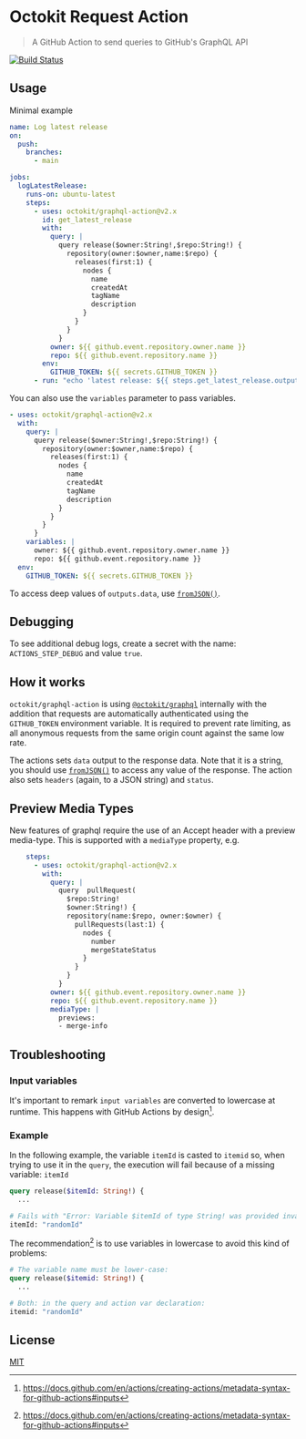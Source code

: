 # Octokit Request Action

> A GitHub Action to send queries to GitHub's GraphQL API

[![Build Status](https://github.com/octokit/graphql-action/workflows/Test/badge.svg)](https://github.com/octokit/graphql-action/actions)

## Usage

Minimal example

```yml
name: Log latest release
on:
  push:
    branches:
      - main

jobs:
  logLatestRelease:
    runs-on: ubuntu-latest
    steps:
      - uses: octokit/graphql-action@v2.x
        id: get_latest_release
        with:
          query: |
            query release($owner:String!,$repo:String!) {
              repository(owner:$owner,name:$repo) {
                releases(first:1) {
                  nodes {
                    name
                    createdAt
                    tagName
                    description
                  }
                }
              }
            }
          owner: ${{ github.event.repository.owner.name }}
          repo: ${{ github.event.repository.name }}
        env:
          GITHUB_TOKEN: ${{ secrets.GITHUB_TOKEN }}
      - run: "echo 'latest release: ${{ steps.get_latest_release.outputs.data }}'"
```

You can also use the `variables` parameter to pass variables.

```yml
- uses: octokit/graphql-action@v2.x
  with:
    query: |
      query release($owner:String!,$repo:String!) {
        repository(owner:$owner,name:$repo) {
          releases(first:1) {
            nodes {
              name
              createdAt
              tagName
              description
            }
          }
        }
      }
    variables: |
      owner: ${{ github.event.repository.owner.name }}
      repo: ${{ github.event.repository.name }}
  env:
    GITHUB_TOKEN: ${{ secrets.GITHUB_TOKEN }}
```

To access deep values of `outputs.data`, use [`fromJSON()`](https://docs.github.com/en/actions/learn-github-actions/expressions#fromjson).

## Debugging

To see additional debug logs, create a secret with the name: `ACTIONS_STEP_DEBUG` and value `true`.

## How it works

`octokit/graphql-action` is using [`@octokit/graphql`](https://github.com/octokit/graphql.js/) internally with the addition
that requests are automatically authenticated using the `GITHUB_TOKEN` environment variable. It is required to prevent rate limiting, as all anonymous requests from the same origin count against the same low rate.

The actions sets `data` output to the response data. Note that it is a string, you should use [`fromJSON()`](https://docs.github.com/en/actions/learn-github-actions/expressions#fromjson) to access any value of the response. The action also sets `headers` (again, to a JSON string) and `status`.

## Preview Media Types

New features of graphql require the use of an Accept header with a preview media-type.
This is supported with a `mediaType` property, e.g.
```yml
    steps:
      - uses: octokit/graphql-action@v2.x
        with:
          query: |
            query  pullRequest(
              $repo:String!
              $owner:String!) {
              repository(name:$repo, owner:$owner) { 
                pullRequests(last:1) {
                  nodes {
                    number
                    mergeStateStatus
                  }
                }
              }
            }
          owner: ${{ github.event.repository.owner.name }}
          repo: ${{ github.event.repository.name }}
          mediaType: |
            previews:
            - merge-info
```

## Troubleshooting

### Input variables

It's important to remark `input variables` are converted to lowercase at runtime. This happens with GitHub Actions by design[^1].

### Example

In the following example, the variable `itemId` is casted to `itemid` so, when trying to use it in the `query`, the execution will fail because of a missing variable: `itemId`

```graphql
query release($itemId: String!) {
  ...

# Fails with "Error: Variable $itemId of type String! was provided invalid value"
itemId: "randomId"
```

The recommendation[^1] is to use variables in lowercase to avoid this kind of problems:

```graphql
# The variable name must be lower-case:
query release($itemid: String!) {
  ...

# Both: in the query and action var declaration:
itemid: "randomId"
```

[^1]: https://docs.github.com/en/actions/creating-actions/metadata-syntax-for-github-actions#inputs

## License

[MIT](LICENSE)
